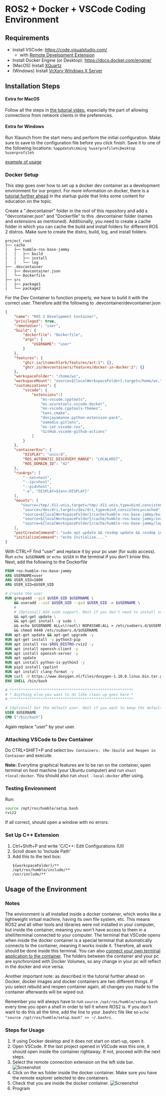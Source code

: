 # ROS2 + Docker + VSCode Coding Environment

## Requirements

- Install VSCode: https://code.visualstudio.com/
    - with [Remote Development Extension](https://marketplace.visualstudio.com/items?itemName=ms-vscode-remote.vscode-remote-extensionpack)
- Install Docker Engine (or Desktop): https://docs.docker.com/engine/
- (MacOS) Install [XQuartz](https://www.xquartz.org/)
- (Windows) Install [VcXsrv Windows X Server ](https://sourceforge.net/projects/vcxsrv/)

## Installation Steps

#### Extra for MacOS

Follow all the steps in [the tutorial video](https://www.youtube.com/watch?v=cNDR6Z24KLM), especially the part of allowing connections from network clients in the preferences.

#### Extra for Windows

Run Xlaunch from the start menu and perform the initial configuration.
Make sure to save to the configuration file before you click finish. Save it to one of the following locations: ```%appdata%\Xming %userprofile%\Desktop %userprofile%```

[example of usage](https://www.youtube.com/watch?v=BDilFZ9C9mw)

### Docker Setup

This step goes over how to set up a docker dev container as a development environment for our project. For more information on docker, there is a [tutorial further ahead](https://github.com/fs-feup/autonomous-systems/blob/main/docs/tutorials/docker-tutorial.md) in the startup guide that links some content for education on the topic.

Create a ".devcontainer" folder in the root of this repository and add a "devcontainer.json" and "Dockerfile" to this .devcontainer folder (names and extensions as mentioned). Additionally, you need to create a cache folder in which you can cache the build and install folders for different ROS 2 distros. Make sure to create the distro, build, log, and install folders.

```ssh
project_root
├── cache
|   ├── humble-ros-base-jammy
|   |   ├── build
|   |   ├── install
|   |   └── log
├── .devcontainer
│   ├── devcontainer.json
│   └── Dockerfile
├── src
|   ├── package1
|   └── package2
```

For the Dev Container to function properly, we have to build it with the correct user. Therefore add the following to .devcontainer/devcontainer.json
```json
{
    "name": "ROS 2 Development Container",
    "privileged": true,
    "remoteUser": "user",
    "build": {
        "dockerfile": "Dockerfile",
        "args": {
            "USERNAME": "user"
        }
    },
    "features": {
        "ghcr.io/itsmechlark/features/act:1": {},
        "ghcr.io/devcontainers/features/docker-in-docker:2": {}
    },
    "workspaceFolder": "/home/ws",
    "workspaceMount": "source=${localWorkspaceFolder},target=/home/ws,type=bind",
    "customizations": {
        "vscode": {
            "extensions":[
                "ms-vscode.cpptools",
                "ms-azuretools.vscode-docker",
                "ms-vscode.cpptools-themes",
                "twxs.cmake",
                "donjayamanne.python-extension-pack",
                "eamodio.gitlens",
                "ms-iot.vscode-ros",
                "GitHub.vscode-github-actions"
            ]
        }
    },
    "containerEnv": {
        "DISPLAY": "unix:0",
        "ROS_AUTOMATIC_DISCOVERY_RANGE": "LOCALHOST",
        "ROS_DOMAIN_ID": "42"
    },
    "runArgs": [
        "--net=host",
        "--ipc=host",
        "--pid=host",
        "-e", "DISPLAY=${env:DISPLAY}"
    ],
    "mounts": [
       "source=/tmp/.X11-unix,target=/tmp/.X11-unix,type=bind,consistency=cached",
        "source=/dev/dri,target=/dev/dri,type=bind,consistency=cached",
        "source=${localWorkspaceFolder}/cache/humble-ros-base-jammy/build,target=/home/ws/build,type=bind",
        "source=${localWorkspaceFolder}/cache/humble-ros-base-jammy/install,target=/home/ws/install,type=bind",
        "source=${localWorkspaceFolder}/cache/humble-ros-base-jammy/log,target=/home/ws/log,type=bind"
    ],
    "postCreateCommand": "sudo apt update && rosdep update && rosdep install --from-paths src --ignore-src -y && sudo chown -R user /home/ws/",
	"initializeCommand": "echo Initialize...."
}
```
With CTRL+F find "user" and replace it by your pc user (for sudo access). Run `echo $USERNAME` or `echo $USER` in the terminal if you don't know this.
Next, add the following to the Dockerfile

```dockerfile
FROM ros:humble-ros-base-jammy
ARG USERNAME=user
ARG USER_UID=1000
ARG USER_GID=$USER_UID

# Create the user
RUN groupadd --gid $USER_GID $USERNAME \
    && useradd --uid $USER_UID --gid $USER_GID -m $USERNAME \
    #
    # [Optional] Add sudo support. Omit if you don't need to install software after connecting.
    && apt-get update \
    && apt-get install -y sudo \
    && echo $USERNAME ALL=\(root\) NOPASSWD:ALL > /etc/sudoers.d/$USERNAME \
    && chmod 0440 /etc/sudoers.d/$USERNAME
RUN apt-get update && apt-get upgrade -y
RUN apt-get install -y python3-pip
RUN apt install ros-$ROS_DISTRO-rviz2 -y
RUN apt install openssh-client -y
RUN apt install openssh-server -y
RUN apt update
RUN apt install python-is-python3 -y
RUN pip3 install cpplint
RUN apt install clang-format -y
RUN curl -O https://www.doxygen.nl/files/doxygen-1.10.0.linux.bin.tar.gz && tar -xvzf doxygen-1.10.0.linux.bin.tar.gz && cd doxygen-1.10.0 && make install && cd .. && rm -rf doxygen-1.10.0 && rm doxygen-1.10.0.linux.bin.tar.gz
ENV SHELL /bin/bash

# ********************************************************
# * Anything else you want to do like clean up goes here *
# ********************************************************

# [Optional] Set the default user. Omit if you want to keep the default as root.
USER $USERNAME
CMD ["/bin/bash"]
```

Again replace "user" by your user.

### Attaching VSCode to Dev Container

Do CTRL+SHIFT+P and select `Dev Containers: (Re-)build and Reopen in Container` and execute.

**Note:** Everytime graphical features are to be ran on the container, open terminal on host machine (your Ubuntu computer) and run `xhost +local:docker`. You should also run `xhost -local:docker` after using.

### Testing Environment

Run:
```bash
source /opt/ros/humble/setup.bash
rviz2
```
If all correct, should open a window with no errors.

### Set Up C++ Extension

1. Ctrl+Shift+P and write 'C/C++: Edit Configurations (UI)
2. Scroll down to 'Include Path'
3. Add this to the text box:
    ```
    ${workspaceFolder}/**
    /opt/ros/humble/include/**
    /usr/include/**
    ```

## Usage of the Environment

### Notes

The environment is all installed inside a docker container, which works like a lightweight virtual machine, having its own file system, etc. This means ROS2 and all other tools and libraries were not installed in your computer, but inside the container, meaning you won't have access to them in a shell/terminal connected to your computer. The terminal that VSCode opens when inside the docker container is a special terminal that automatically connects to the container, meaning it works inside it. Therefore, all work should be done inside this terminal. You can also [connect your own terminal application to the container](https://kodekloud.com/blog/docker-exec/). The folders between the container and your pc are synchronized with Docker Volumes, so any change in your pc will reflect in the docker and vice versa.

Another important note: as described in the tutorial further ahead on Docker, docker images and docker containers are two different things. If you select rebuild and reopen container again, all changes you made to the container afterwards will be wiped out.

Remember you will always have to run ```source /opt/ros/humble/setup.bash``` every time you open a shell in order to tell it where ROS2 is. If you don't want to do this all the time, add the line to your .bashrc file like so ```echo "source /opt/ros/humble/setup.bash" >> ~/.bashrc```.

### Steps for Usage

1. If using Docker desktop and it does not start on start-up, open it.
2. Open VSCode. If the last project opened in VSCode was this one, it should open inside the container rightaway. If not, proceed with the next steps.
3. Select the remote connection extension on the left side bar.
    ![Screenshot](../../assets/ros2_docker_setup/1.png)
4. Click on the ws folder inside the docker container. Make sure you have the remote explorer selected to dev containers.
5. Check that you are inside the docker container.
    ![Screenshot](../../assets/ros2_docker_setup/2.png)
6. Program